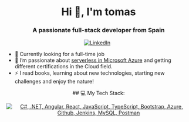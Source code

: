 
<div align="center">

<h1 align="center">Hi 👋, I'm tomas</h1>
<h3 align="center">A passionate full-stack developer from Spain</h3>

[![LinkedIn](https://skillicons.dev/icons?i=linkedin)](https://www.linkedin.com/in/tomas-olmeda-gonzalez/) &nbsp;

</div>

- 🔭 Currently looking for a full-time job
- 🌱 I’m passionate about [serverless in Microsoft Azure](https://azure.microsoft.com/en-us/solutions/serverless) and getting different certifications in the Cloud field.
- ⚡ I read books, learning about new technologies, starting new challenges and enjoy the nature!



<div align="center">
## 💻 My Tech Stack:

[![C#, .NET, Angular, React, JavaScript, TypeScript, Bootstrap, Azure, Github, Jenkins, MySQL, Postman](https://skillicons.dev/icons?i=cs,dotnet,angular,react,js,ts,bootstrap,azure,github,jenkins,mysql,postman)](https://skillicons.dev)


